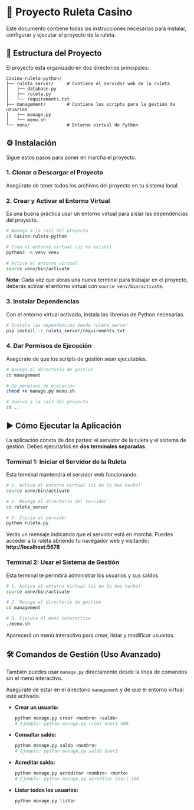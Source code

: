 # 🎰 Proyecto Ruleta Casino

Este documento contiene todas las instrucciones necesarias para instalar, configurar y ejecutar el proyecto de la ruleta.

## 📂 Estructura del Proyecto

El proyecto está organizado en dos directorios principales:

```
Casino-ruleta-python/
├── ruleta_server/     # Contiene el servidor web de la ruleta
│   ├── database.py
│   ├── ruleta.py
│   └── requirements.txt
├── management/        # Contiene los scripts para la gestión de usuarios
│   ├── manage.py
│   └── menu.sh
└── venv/              # Entorno virtual de Python
```

## ⚙️ Instalación

Sigue estos pasos para poner en marcha el proyecto.

### 1. Clonar o Descargar el Proyecto

Asegúrate de tener todos los archivos del proyecto en tu sistema local.

### 2. Crear y Activar el Entorno Virtual

Es una buena práctica usar un entorno virtual para aislar las dependencias del proyecto.

```bash
# Navega a la raíz del proyecto
cd Casino-ruleta-python

# Crea el entorno virtual (si no existe)
python3 -m venv venv

# Activa el entorno virtual
source venv/bin/activate
```
**Nota:** Cada vez que abras una nueva terminal para trabajar en el proyecto, deberás activar el entorno virtual con `source venv/bin/activate`.

### 3. Instalar Dependencias

Con el entorno virtual activado, instala las librerías de Python necesarias.

```bash
# Instala las dependencias desde ruleta_server
pip install -r ruleta_server/requirements.txt
```

### 4. Dar Permisos de Ejecución

Asegúrate de que los scripts de gestión sean ejecutables.

```bash
# Navega al directorio de gestión
cd management

# Da permisos de ejecución
chmod +x manage.py menu.sh

# Vuelve a la raíz del proyecto
cd ..
```

## ▶️ Cómo Ejecutar la Aplicación

La aplicación consta de dos partes: el servidor de la ruleta y el sistema de gestión. Debes ejecutarlos en **dos terminales separadas**.

### Terminal 1: Iniciar el Servidor de la Ruleta

Esta terminal mantendrá el servidor web funcionando.

```bash
# 1. Activa el entorno virtual (si no lo has hecho)
source venv/bin/activate

# 2. Navega al directorio del servidor
cd ruleta_server

# 3. Inicia el servidor
python ruleta.py
```

Verás un mensaje indicando que el servidor está en marcha. Puedes acceder a la ruleta abriendo tu navegador web y visitando:
**http://localhost:5678**

### Terminal 2: Usar el Sistema de Gestión

Esta terminal te permitirá administrar los usuarios y sus saldos.

```bash
# 1. Activa el entorno virtual (si no lo has hecho)
source venv/bin/activate

# 2. Navega al directorio de gestión
cd management

# 3. Ejecuta el menú interactivo
./menu.sh
```

Aparecerá un menú interactivo para crear, listar y modificar usuarios.

## 🛠️ Comandos de Gestión (Uso Avanzado)

También puedes usar `manage.py` directamente desde la línea de comandos sin el menú interactivo.

Asegúrate de estar en el directorio `management` y de que el entorno virtual esté activado.

*   **Crear un usuario:**
    ```bash
    python manage.py crear <nombre> <saldo>
    # Ejemplo: python manage.py crear User1 500
    ```

*   **Consultar saldo:**
    ```bash
    python manage.py saldo <nombre>
    # Ejemplo: python manage.py saldo User1
    ```

*   **Acreditar saldo:**
    ```bash
    python manage.py acreditar <nombre> <monto>
    # Ejemplo: python manage.py acreditar User1 150
    ```

*   **Listar todos los usuarios:**
    ```bash
    python manage.py listar
    ```
